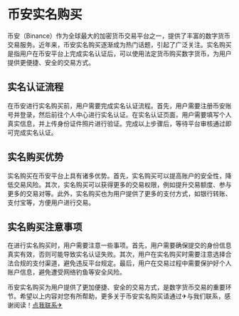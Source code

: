 # 币安实名购买

币安（Binance）作为全球最大的加密货币交易平台之一，提供了丰富的数字货币交易服务。近年来，币安实名购买逐渐成为热门话题，引起了广泛关注。实名购买是指用户在币安平台上完成实名认证后，可以使用法定货币购买数字货币，为用户提供更便捷、安全的交易方式。

## 实名认证流程

在币安进行实名购买前，用户需要完成实名认证流程。首先，用户需要注册币安账号并登录，然后前往个人中心进行实名认证。在实名认证页面，用户需要填写个人真实信息，并上传身份证件照片进行验证。完成以上步骤后，等待平台审核通过即可完成实名认证。

## 实名购买优势

实名购买在币安平台上具有诸多优势。首先，实名购买可以提高账户的安全性，降低交易风险。其次，实名购买可以获得更多的交易权限，例如提升交易额度、参与更多的交易对等。此外，实名购买也为用户提供了更多的支付方式，如银行转账、支付宝等，方便用户进行交易。

## 实名购买注意事项

在进行实名购买时，用户需要注意一些事项。首先，用户需要确保提交的身份信息真实有效，否则可能导致实名认证失败。其次，用户在实名购买时需要注意选择合法合规的支付渠道，避免违反平台规定。最后，用户在交易过程中需要保护好个人账户信息，避免遭受网络钓鱼等安全风险。

币安实名购买为用户提供了更加便捷、安全的交易方式，是数字货币交易的重要环节。希望以上内容对您有所帮助，更多关于币安实名购买请通过✈与我们联系，感谢阅读！[点我联系✈](https://pc.k02.cc)